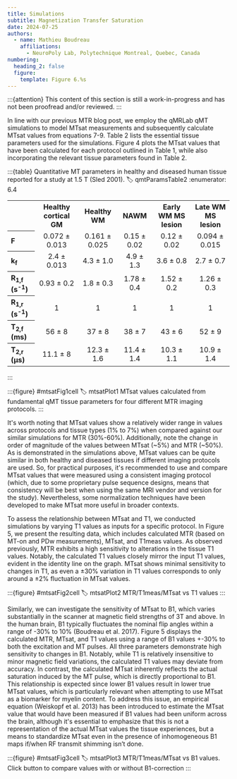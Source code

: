 ```yaml
---
title: Simulations
subtitle: Magnetization Transfer Saturation
date: 2024-07-25
authors:
  - name: Mathieu Boudreau
    affiliations:
      - NeuroPoly Lab, Polytechnique Montreal, Quebec, Canada
numbering:
  heading_2: false
  figure:
    template: Figure 6.%s
---
```


:::{attention}
This content of this section is still a work-in-progress and has not been proofread and/or reviewed.
:::

In line with our previous MTR blog post, we employ the qMRLab qMT simulations to model MTsat measurements and subsequently calculate MTsat values from equations 7-9. Table 2 lists the essential tissue parameters used for the simulations. Figure 4 plots the MTsat values that have been calculated for each protocol outlined in Table 1, while also incorporating the relevant tissue parameters found in Table 2.




:::{table} Quantitative MT parameters in healthy and diseased human tissue reported for a study at 1.5 T (Sled 2001). 
:label: qmtParamsTable2
:enumerator: 6.4
<table>
   <tr>
      <th colspan="1" align="center"></th>
      <th colspan="1" align="center">Healthy cortical GM</th>
      <th colspan="1" align="center">Healthy WM</th>
      <th colspan="1" align="center">NAWM</th>
      <th colspan="1" align="center">Early WM MS lesion</th>
      <th colspan="1" align="center">Late WM MS lesion</th>
   </tr>
   <tr>
      <th colspan="1" align="left"><bold>F</bold></td>
      <td colspan="1" align="center">0.072 ± 0.013</td>
      <td colspan="1" align="center">0.161 ± 0.025</td>
      <td colspan="1" align="center">0.15  ± 0.02</td>
      <td colspan="1" align="center">0.12 ± 0.02</td>
      <td colspan="1" align="center">0.094 ± 0.015</td>
   </tr>
   <tr>
      <th colspan="1" align="left"><bold>k<sub>f</sub></bold></td>
      <td colspan="1" align="center">2.4 ± 0.013</td>
      <td colspan="1" align="center">4.3 ± 1.0</td>
      <td colspan="1" align="center">4.9 ± 1.3</td>
      <td colspan="1" align="center">3.6 ± 0.8</td>
      <td colspan="1" align="center">2.7 ± 0.7</td>
   </tr>
   <tr>
      <th colspan="1" align="left"><bold>R<sub>1,f</sub> (s<sup>-1</sup>)</bold></td>
      <td colspan="1" align="center">0.93 ± 0.2</td>
      <td colspan="1" align="center">1.8 ± 0.3</td>
      <td colspan="1" align="center">1.78 ± 0.4</td>
      <td colspan="1" align="center">1.52 ± 0.2</td>
      <td colspan="1" align="center">1.26 ± 0.3</td>
   </tr>
   <tr>
      <th colspan="1" align="left"><bold>R<sub>1,r</sub> (s<sup>-1</sup>)</bold></td>
      <td colspan="1" align="center">1</td>
      <td colspan="1" align="center">1</td>
      <td colspan="1" align="center">1</td>
      <td colspan="1" align="center">1</td>
      <td colspan="1" align="center">1</td>
   </tr>
   <tr>
      <th colspan="1" align="left"><bold>T<sub>2,f</sub> (ms)</bold></td>
      <td colspan="1" align="center">56 ± 8</td>
      <td colspan="1" align="center">37 ± 8</td>
      <td colspan="1" align="center">38 ± 7</td>
      <td colspan="1" align="center">43 ± 6</td>
      <td colspan="1" align="center">52 ± 9</td>
   </tr>
   <tr>
      <th colspan="1" align="left"><bold>T<sub>2,r</sub> (μs)</bold></td>
      <td colspan="1" align="center">11.1 ± 8</td>
      <td colspan="1" align="center">12.3 ± 1.6</td>
      <td colspan="1" align="center">11.4 ± 1.4</td>
      <td colspan="1" align="center">10.3 ± 1.1</td>
      <td colspan="1" align="center">10.9 ± 1.4</td>
   </tr>
</table>
:::

:::{figure} #mtsatFig1cell
:label: mtsatPlot1
MTsat values calculated from fundamental qMT tissue parameters for four different MTR imaging protocols.
:::

It's worth noting that MTsat values show a relatively wider range in values across protocols and tissue types (1% to 7%) when compared against our similar simulations for MTR (30%-60%). Additionally, note the change in order of magnitude of the values between MTsat (~5%) and MTR (~50%). As is demonstrated in the simulations above, MTsat values can be quite similar in both healthy and diseased tissues if different imaging protocols are used. So, for practical purposes, it's recommended to use and compare MTsat values that were measured using a consistent imaging protocol (which, due to some proprietary pulse sequence designs, means that consistency will be best when using the same MRI vendor and version for the study). Nevertheless, some normalization techniques have been developed to make MTsat more useful in broader contexts.

To assess the relationship between MTsat and T1, we conducted simulations by varying T1 values as inputs for a specific protocol. In Figure 5, we present the resulting data, which includes calculated MTR (based on MT-on and PDw measurements), MTsat, and T1meas values. As observed previously, MTR exhibits a high sensitivity to alterations in the tissue T1 values. Notably, the calculated T1 values closely mirror the input T1 values, evident in the identity line on the graph. MTsat shows minimal sensitivity to changes in T1, as even a ±30% variation in T1 values corresponds to only around a ±2% fluctuation in MTsat values.

:::{figure} #mtsatFig2cell
:label: mtsatPlot2
MTR/T1meas/MTsat vs T1 values
:::

Similarly, we can investigate the sensitivity of MTsat to B1, which varies substantially in the scanner at magnetic field strengths of 3T and above. In the human brain, B1 typically fluctuates the nominal flip angles within a range of -30% to 10% (Boudreau et al. 2017). Figure 5 displays the calculated MTR, MTsat, and T1 values using a range of B1 values +-30% to both the excitation and MT pulses. All three parameters demonstrate high sensitivity to changes in B1. Notably, while T1 is relatively insensitive to minor magnetic field variations, the calculated T1 values may deviate from accuracy. In contrast, the calculated MTsat inherently reflects the actual saturation induced by the MT pulse, which is directly proportional to B1. This relationship is expected since lower B1 values result in lower true MTsat values, which is particularly relevant when attempting to use MTsat as a biomarker for myelin content. To address this issue, an empirical equation (Weiskopf et al. 2013) has been introduced to estimate the MTsat value that would have been measured if B1 values had been uniform across the brain, although it's essential to emphasize that this is not a representation of the actual MTsat values the tissue experiences, but a means to standardize MTsat even in the presence of inhomogeneous B1 maps if/when RF transmit shimming isn’t done.

:::{figure} #mtsatFig3cell
:label: mtsatPlot3
MTR/T1meas/MTsat vs B1 values. Click button to compare values with or without B1-correction
:::